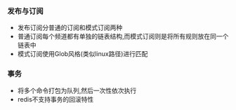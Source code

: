 ### 发布与订阅

* 发布订阅分普通的订阅和模式订阅两种
* 普通订阅每个频道都有单独的链表结构,而模式订阅则是将所有规则放在同一个链表中
* 模式订阅使用Glob风格(类似linux路径)进行匹配

### 事务

* 将多个命令打包为队列,然后一次性依次执行
* redis不支持事务的回滚特性

